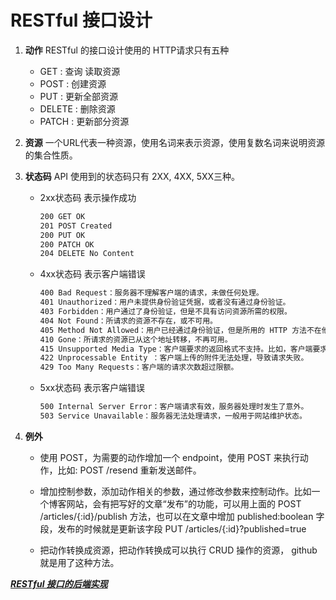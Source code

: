 # RESTful 接口设计

1. **动作**
   RESTful 的接口设计使用的 HTTP请求只有五种
   - GET : 查询 读取资源
   - POST : 创建资源
   - PUT : 更新全部资源
   - DELETE : 删除资源
   - PATCH : 更新部分资源
2. **资源**
   一个URL代表一种资源，使用名词来表示资源，使用复数名词来说明资源的集合性质。
3. **状态码**
   API 使用到的状态码只有 2XX, 4XX, 5XX三种。
   - 2xx状态码 表示操作成功

       ```txt
       200 GET OK
       201 POST Created
       200 PUT OK
       200 PATCH OK
       204 DELETE No Content       
       ```

   - 4xx状态码 表示客户端错误

       ```txt
       400 Bad Request：服务器不理解客户端的请求，未做任何处理。
       401 Unauthorized：用户未提供身份验证凭据，或者没有通过身份验证。
       403 Forbidden：用户通过了身份验证，但是不具有访问资源所需的权限。
       404 Not Found：所请求的资源不存在，或不可用。
       405 Method Not Allowed：用户已经通过身份验证，但是所用的 HTTP 方法不在他的权限之内。
       410 Gone：所请求的资源已从这个地址转移，不再可用。
       415 Unsupported Media Type：客户端要求的返回格式不支持。比如，客户端要求返回XML格式，API只能返回JSON格式。
       422 Unprocessable Entity ：客户端上传的附件无法处理，导致请求失败。
       429 Too Many Requests：客户端的请求次数超过限额。
       ```

   - 5xx状态码 表示客户端错误

       ```txt
       500 Internal Server Error：客户端请求有效，服务器处理时发生了意外。
       503 Service Unavailable：服务器无法处理请求，一般用于网站维护状态。       
       ```

4. **例外**
   - 使用 POST，为需要的动作增加一个 endpoint，使用 POST 来执行动作，比如: POST /resend 重新发送邮件。

   - 增加控制参数，添加动作相关的参数，通过修改参数来控制动作。比如一个博客网站，会有把写好的文章“发布”的功能，可以用上面的 POST /articles/{:id}/publish 方法，也可以在文章中增加 published:boolean 字段，发布的时候就是更新该字段 PUT /articles/{:id}?published=true

   - 把动作转换成资源，把动作转换成可以执行 CRUD 操作的资源， github 就是用了这种方法。

[***RESTful 接口的后端实现***](./RESTful接口的后端实现.md)
